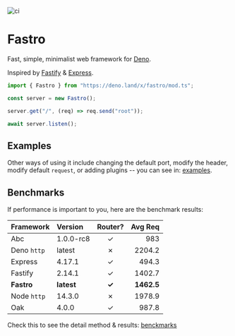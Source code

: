 ![ci](https://github.com/fastrojs/fastro-server/workflows/ci/badge.svg)
# Fastro
Fast, simple, minimalist web framework for [Deno](https://deno.land/). 

Inspired by [Fastify](https://www.fastify.io/) & [Express](https://expressjs.com/).

```ts
import { Fastro } from "https://deno.land/x/fastro/mod.ts";

const server = new Fastro();

server.get("/", (req) => req.send("root"));

await server.listen();

```

## Examples
Other ways of using it include changing the default port, modify the header, modify default `request`, or adding plugins -- you can see in: [examples](https://github.com/fastrojs/fastro-server/tree/master/examples).

## Benchmarks
If performance is important to you, here are the benchmark results:

| Framework | Version | Router? | Avg Req |
| :-- | :-- | :--: | --: |
| Abc | 1.0.0-rc8 | &#10003; | 983 |
| Deno `http` | latest | &#10007; | 2204.2 |
| Express | 4.17.1 | &#10003; | 494.3 |
| Fastify | 2.14.1 | &#10003; | 1402.7 |
| **Fastro** | **latest** | **&#10003;** | **1462.5**  |
| Node `http` | 14.3.0 | &#10007; | 1978.9 |
| Oak | 4.0.0 | &#10003; | 987.8 |

Check this to see the detail method & results: [benckmarks](https://github.com/fastrojs/fastro-server/tree/master/benchmarks)

